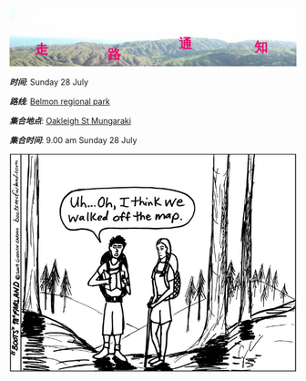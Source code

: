 ![skyline](_images/skyline1.png)

***时间***: Sunday 28 July

***路线***: [Belmon regional park](http://tracks.org.nz/track/show/110)

***集合地点***: [Oakleigh St Mungaraki](https://goo.gl/IMn8wK)

***集合时间***: 9.00 am Sunday 28 July


![188-152C-Offmap1](_images/188-152C-Offmap1.jpg)
